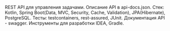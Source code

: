 REST API для управления задачами.
Описание API в api-docs.json.
Стек: Kotlin, Spring Boot(Data, MVC, Security, Cache, Validation),
JPA(Hibernate), PostgreSQL.
Тесты: testcontainers, rest-assured, JUnit.
Документация API - swagger.
Инструменты для разработки IDEA, Gradle.
